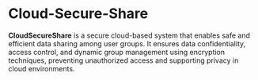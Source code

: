 # Cloud-Secure-Share
**CloudSecureShare** is a secure cloud-based system that enables safe and efficient data sharing among user groups. It ensures data confidentiality, access control, and dynamic group management using encryption techniques, preventing unauthorized access and supporting privacy in cloud environments.
